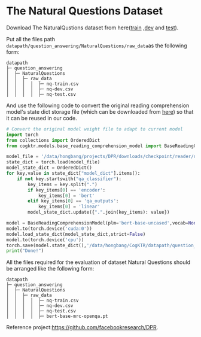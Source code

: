 # The Natural Questions Dataset

Download The NaturalQustions dataset from here([train](https://dl.fbaipublicfiles.com/dpr/data/retriever/nq-train.qa.csv)
,[dev](https://dl.fbaipublicfiles.com/dpr/data/retriever/nq-dev.qa.csv) and [test](https://dl.fbaipublicfiles.com/dpr/data/retriever/nq-test.qa.csv)).

Put all the files path `datapath/question_answering/NaturalQuestions/raw_data`as
the following form:

 
```angular2html
datapath
├─ question_answering
│  ├─ NaturalQuestions
│  │  ├─ raw_data
│  │  │  │  ├─ nq-train.csv
│  │  │  │  ├─ nq-dev.csv
│  │  │  │  ├─ nq-test.csv
```

And use the following code to convert the original reading comprehension
model's state dict storage file (which can be downloaded from [here](https://dl.fbaipublicfiles.com/dpr/checkpoint/reader/nq-single/hf_bert_base.cp))
so that it can be reused in our code.


```python
# Convert the original model weight file to adapt to current model
import torch
from collections import OrderedDict
from cogktr.models.base_reading_comprehension_model import BaseReadingComprehensionModel

model_file = '/data/hongbang/projects/DPR/downloads/checkpoint/reader/nq-single/hf-bert-base.cp'
state_dict = torch.load(model_file)
model_state_dict = OrderedDict()
for key,value in state_dict["model_dict"].items():
    if not key.startswith("qa_classifier"):
        key_items = key.split(".")
        if key_items[0] == 'encoder':
            key_items[0] = 'bert'
        elif key_items[0] == 'qa_outputs':
            key_items[0] = 'linear'
        model_state_dict.update({".".join(key_items): value})

model = BaseReadingComprehensionModel(plm='bert-base-uncased',vocab=None)
model.to(torch.device('cuda:0'))
model.load_state_dict(model_state_dict,strict=False)
model.to(torch.device('cpu'))
torch.save(model.state_dict(),'/data/hongbang/CogKTR/datapath/question_answering/NaturalQuestions/raw_data/bert-base-mrc-openqa.pt')
print("Done!")
```

All the files required for the evaluation of dataset Natural Questions should be
arranged like the following form:
```angular2html
datapath
├─ question_answering
│  ├─ NaturalQuestions
│  │  ├─ raw_data
│  │  │  │  ├─ nq-train.csv
│  │  │  │  ├─ nq-dev.csv
│  │  │  │  ├─ nq-test.csv
│  │  │  │  ├─ bert-base-mrc-openqa.pt
```


Reference project:https://github.com/facebookresearch/DPR.